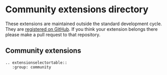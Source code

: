 # Community extensions directory

These extensions are maintained outside the standard development cycle. They are [registered on GitHub](https://github.com/open-contracting/extension_registry). If you think your extension belongs there please make a pull request to that repository.

## Community extensions

```eval_rst
.. extensionselectortable::
   :group: community
```

